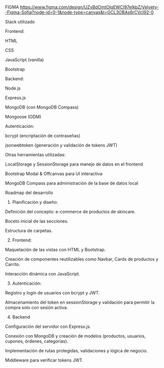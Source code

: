 FIGMA 
https://www.figma.com/design/UZyBdOmtOjqEWCI97eIkbZ/Velvety--Figma-Sofia?node-id=0-1&node-type=canvas&t=GCL3OBAs6rCVcI92-0

Stack utilizado

Frontend:

HTML

CSS

JavaScript (vanilla)

Bootstrap

Backend:

Node.js

Express.js

MongoDB (con MongoDB Compass)

Mongoose (ODM)

Autenticación:

bcrypt (encriptación de contraseñas)

jsonwebtoken (generación y validación de tokens JWT)

Otras herramientas utilizadas:

LocalStorage y SessionStorage para manejo de datos en el frontend

Bootstrap Modal & Offcanvas para UI interactiva

MongoDB Compass para administración de la base de datos local


Roadmap del desarrollo

1. Planificación y diseño:

Definición del concepto: e-commerce de productos de skincare.

Boceto inicial de las secciones.

Estructura de carpetas.

2. Frontend:

Maquetación de las vistas con HTML y Bootstrap.

Creación de componentes reutilizables como Navbar, Cards de productos y Carrito.

Interacción dinámica con JavaScript.

3. Autenticación:

Registro y login de usuarios con bcrypt y JWT.

Almacenamiento del token en sessionStorage y validación para permitir la compra solo con sesión activa.

4. Backend

Configuración del servidor con Express.js.

Conexión con MongoDB y creación de modelos (productos, usuarios, cupones, órdenes, categorías).

Implementación de rutas protegidas, validaciones y lógica de negocio.

Middleware para verificar tokens JWT.
